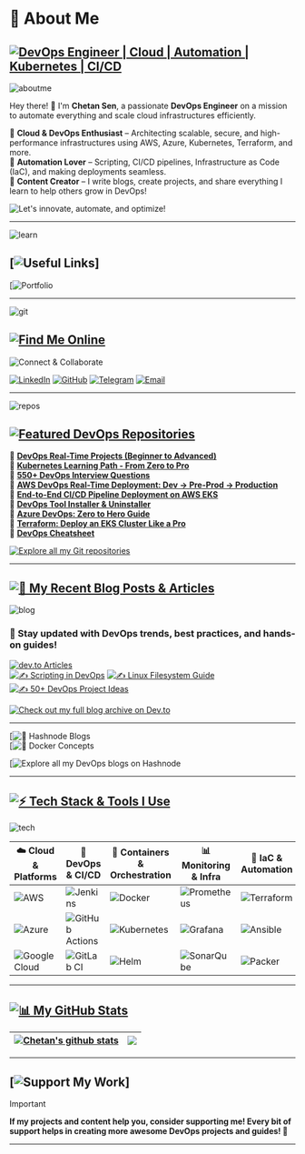# **🚀 About Me**  

## [![DevOps Engineer | Cloud | Automation | Kubernetes | CI/CD](https://img.shields.io/badge/DevOps_Engineer_%7C_Cloud_%7C_Automation_%7C_Kubernetes_%7C_CI/CD-0A0A0A?style=for-the-badge&logo=devops&logoColor=white)](https://chetansen.netlify.app)

![aboutme](https://www.canva.com/design/DAGk8pHGHC8/Zy8Qx-LqInhE8cL8tyGARw/view?utm_content=DAGk8pHGHC8&utm_campaign=designshare&utm_medium=link2&utm_source=uniquelinks&utlId=h2245f7da87)

Hey there! 👋 I'm **Chetan Sen**, a passionate **DevOps Engineer** on a mission to automate everything and scale cloud infrastructures efficiently.  

🔹 **Cloud & DevOps Enthusiast** – Architecting scalable, secure, and high-performance infrastructures using AWS, Azure, Kubernetes, Terraform, and more.  
🔹 **Automation Lover** – Scripting, CI/CD pipelines, Infrastructure as Code (IaC), and making deployments seamless.  
🔹 **Content Creator** – I write blogs, create projects, and share everything I learn to help others grow in DevOps!  

![Let's innovate, automate, and optimize!](---)

---

![learn](...)

## [![Useful Links](https://img.shields.io/badge/Useful_Links-0A0A0A?style=for-the-badge&logo=link&logoColor=white)]

[![Portfolio](https://chetansen.netlify.app)

---

![git](---)

## [![Find Me Online](https://img.shields.io/badge/Find_Me_Online-0A0A0A?style=for-the-badge&logo=linkedin&logoColor=white)](https://www.linkedin.com/in/chetan-sen-749a64284)  

![Connect & Collaborate](---)

[![LinkedIn](https://img.shields.io/badge/LinkedIn-%230077B5.svg?style=for-the-badge&logo=linkedin&logoColor=white)](https://www.linkedin.com/in/chetan-sen-749a64284) [![GitHub](https://img.shields.io/badge/GitHub-181717?style=for-the-badge&logo=github&logoColor=white)](https://github.com/Chetan6969) [![Telegram](https://img.shields.io/badge/Telegram-26A5E4?style=for-the-badge&logo=telegram&logoColor=white)](TeligramLink) [![Email](https://img.shields.io/badge/Email-D14836?style=for-the-badge&logo=gmail&logoColor=white)](mailto:chetansen2004@gmail.com)

---

![repos](---)

## [![Featured DevOps Repositories](https://img.shields.io/badge/Featured_Repos-0A0A0A?style=for-the-badge&logo=github&logoColor=white)](https://github.com/NotHarshhaa?tab=repositories)

🔹 **[DevOps Real-Time Projects (Beginner to Advanced)](---)**  
🔹 **[Kubernetes Learning Path - From Zero to Pro](---)**  
🔹 **[550+ DevOps Interview Questions](---)**  
🔹 **[AWS DevOps Real-Time Deployment: Dev → Pre-Prod → Production](---)**  
🔹 **[End-to-End CI/CD Pipeline Deployment on AWS EKS](---)**  
🔹 **[DevOps Tool Installer & Uninstaller](---)**  
🔹 **[Azure DevOps: Zero to Hero Guide](---)**  
🔹 **[Terraform: Deploy an EKS Cluster Like a Pro](---)**  
🔹 **[DevOps Cheatsheet](---)**  

[![Explore all my Git repositories](https://img.shields.io/badge/Explore%20all%20my%20GitHub%20Repositories-24292E?style=for-the-badge&logo=github&logoColor=white)](---)

---

## [![📝 My Recent Blog Posts & Articles](https://img.shields.io/badge/My_Recent_Blog_Posts_%26_Articles-FF5722?style=for-the-badge&logo=dev.to&logoColor=white)](https://dev.to/notharshhaa)

![blog](---)

### 📌 Stay updated with DevOps trends, best practices, and hands-on guides!

[![dev.to Articles](https://img.shields.io/badge/dev.to%20Articles-0A0A0A?style=for-the-badge&logo=dev.to&logoColor=white)](https://dev.to/notharshhaa)  
[![✍️ Scripting in DevOps](https://img.shields.io/badge/Scripting_in_DevOps-4CAF50?style=for-the-badge&logo=dev.to&logoColor=white)](https://Chetan6969/scripting) [![✍️ Linux Filesystem Guide](https://img.shields.io/badge/Linux_Filesystem_Guide-FFA500?style=for-the-badge&logo=linux&logoColor=white)](https://dev.to/prodevopsguytech/understanding-the-linux-filesystem-an-in-depth-guide-for-devops-engineers-ona) [![✍️ 50+ DevOps Project Ideas](https://img.shields.io/badge/50%2B_DevOps_Project_Ideas-1976D2?style=for-the-badge&logo=github&logoColor=white)](https://dev.to/prodevopsguytech/50-devops-project-ideas-to-build-your-skills-from-beginner-to-advanced-3e07)

[![Check out my full blog archive on Dev.to](https://img.shields.io/badge/Read%20all%20blogs%20on%20Dev.to-0A0A0A?style=for-the-badge&logo=dev.to&logoColor=white)](https://chetansen.netlify.app)  

---

[![📌 Hashnode Blogs](---)  
[![📌 Docker Concepts](---)

[![Explore all my DevOps blogs on Hashnode](---)

---

## [![⚡ Tech Stack & Tools I Use](https://img.shields.io/badge/Tech_Stack_%26_Tools_I_Use-FF6347?style=for-the-badge&logo=tools&logoColor=white)](https://github.com/Chetan6969)  

![tech](---)

| ☁️ Cloud & Platforms | 🔧 DevOps & CI/CD | 🐳 Containers & Orchestration | 📊 Monitoring & Infra | 🚀 IaC & Automation |
|----------------|----------------|----------------|----------------|----------------|
| ![AWS](https://img.shields.io/badge/AWS-%23FF9900.svg?style=for-the-badge&logo=amazon-aws&logoColor=white) | ![Jenkins](https://img.shields.io/badge/Jenkins-%232C5263.svg?style=for-the-badge&logo=jenkins&logoColor=white) | ![Docker](https://img.shields.io/badge/Docker-%230db7ed.svg?style=for-the-badge&logo=docker&logoColor=white) | ![Prometheus](https://img.shields.io/badge/Prometheus-E6522C?style=for-the-badge&logo=Prometheus&logoColor=white) | ![Terraform](https://img.shields.io/badge/Terraform-%235835CC.svg?style=for-the-badge&logo=terraform&logoColor=white) |
| ![Azure](https://img.shields.io/badge/Azure-%230072C6.svg?style=for-the-badge&logo=microsoftazure&logoColor=white) | ![GitHub Actions](https://img.shields.io/badge/GitHub%20Actions-%232671E5.svg?style=for-the-badge&logo=githubactions&logoColor=white) | ![Kubernetes](https://img.shields.io/badge/Kubernetes-%23326ce5.svg?style=for-the-badge&logo=kubernetes&logoColor=white) | ![Grafana](https://img.shields.io/badge/Grafana-%23F46800.svg?style=for-the-badge&logo=grafana&logoColor=white) | ![Ansible](https://img.shields.io/badge/Ansible-%231A1918.svg?style=for-the-badge&logo=ansible&logoColor=white) |
| ![Google Cloud](https://img.shields.io/badge/GoogleCloud-%234285F4.svg?style=for-the-badge&logo=google-cloud&logoColor=white) | ![GitLab CI](https://img.shields.io/badge/GitLab%20CI-%23181717.svg?style=for-the-badge&logo=gitlab&logoColor=white) | ![Helm](https://img.shields.io/badge/Helm-%232C5263.svg?style=for-the-badge&logo=helm&logoColor=white) | ![SonarQube](https://img.shields.io/badge/SonarQube-%23000000.svg?style=for-the-badge&logo=sonarqube&logoColor=4E9BCD) | ![Packer](https://img.shields.io/badge/Packer-%23326ce5.svg?style=for-the-badge&logo=packer&logoColor=white) |

---

## [![📊 My GitHub Stats](https://img.shields.io/badge/My_GitHub_Stats-4CAF50?style=for-the-badge&logo=github&logoColor=white)](https://github.com/Chetan6969)  

| <a href="https://github.com/Chetan6969/DevOps-Projects"><img align="center" src="https://github/Chetan6969" alt="Chetan's github stats" /></a> | <a href="https://github.com/Chetan6969/"><img align="center" src="https://github/Chetan6969" /></a> |
| ------------- | ------------- |

---

## [![Support My Work](https://img.shields.io/badge/Support_My_Work-FF5722?style=for-the-badge&logo=ko-fi&logoColor=white)]

> [!IMPORTANT]
>
> **If my projects and content help you, consider supporting me! Every bit of support helps in creating more awesome DevOps projects and guides! 💖**
>
---

